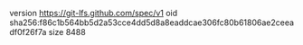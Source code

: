 version https://git-lfs.github.com/spec/v1
oid sha256:f86c1b564bb5d2a53cce4dd5d8a8eaddcae306fc80b61806ae2ceeadf0f26f7a
size 8488

